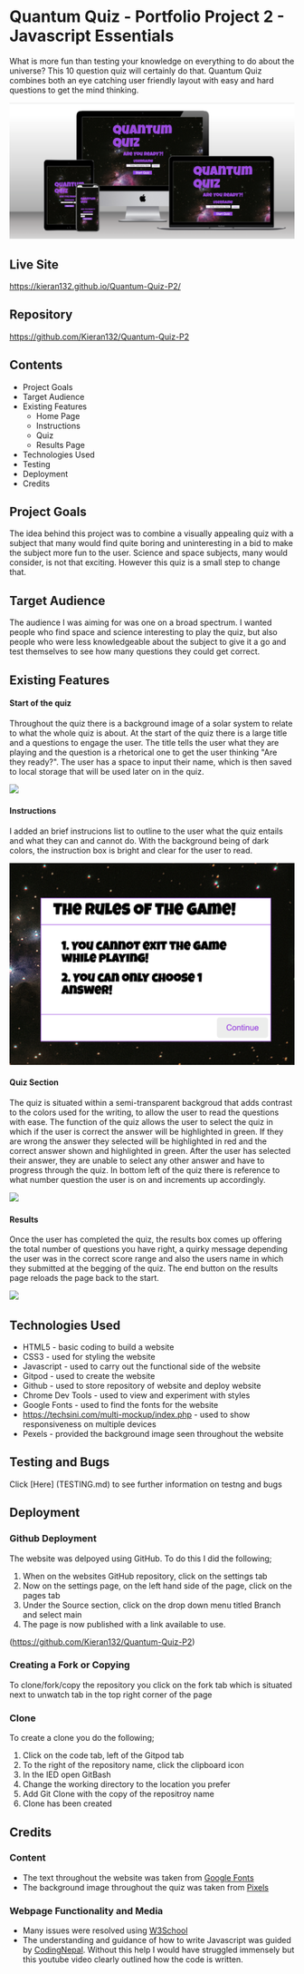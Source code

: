 # Quantum Quiz - Portfolio Project 2 - Javascript Essentials

What is more fun than testing your knowledge on everything to do about the universe? This 10 question quiz will certainly do that. Quantum Quiz combines both an eye catching user friendly layout with easy and hard questions to get the mind thinking.

<img src="assets/README images/Responsive screen.png">

## Live Site
https://kieran132.github.io/Quantum-Quiz-P2/

## Repository
https://github.com/Kieran132/Quantum-Quiz-P2

## Contents
- Project Goals
- Target Audience
- Existing Features
    - Home Page
    - Instructions
    - Quiz
    - Results Page
- Technologies Used
- Testing
- Deployment
- Credits

## Project Goals
The idea behind this project was to combine a visually appealing quiz with a subject that many would find quite boring and uninteresting in a bid to make the subject more fun to the user. Science and space subjects, many would consider, is not that exciting. However this quiz is a small step to change that.

## Target Audience
The audience I was aiming for was one on a broad spectrum. I wanted people who find space and science interesting to play the quiz, but also people who were less knowledgeable about the subject to give it a go and test themselves to see how many questions they could get correct.

## Existing Features

#### Start of the quiz
Throughout the quiz there is a background image of a solar system to relate to what the whole quiz is about. At the start of the quiz there is a large title and a questions to engage the user. The title tells the user what they are playing and the question is a rhetorical one to get the user thinking "Are they ready?". The user has a space to input their name, which is then saved to local storage that will be used later on in the quiz.

<img src="assets/README images/Quiz_Start.png">

#### Instructions
I added an brief instrucions list to outline to the user what the quiz entails and what they can and cannot do. With the background being of dark colors, the instruction box is bright and clear for the user to read.

<img src="assets/README images/Instructions.png">

#### Quiz Section
The quiz is situated within a semi-transparent backgroud that adds contrast to the colors used for the writing, to allow the user to read the questions with ease. The function of the quiz allows the user to select the quiz in which if the user is correct the answer will be highlighted in green. If they are wrong the answer they selected will be highlighted in red and the correct answer shown and highlighted in green. After the user has selected their answer, they are unable to select any other answer and have to progress through the quiz. In bottom left of the quiz there is reference to what number question the user is on and increments up accordingly.

<img src="assets/README images/Quiz.png">

#### Results
Once the user has completed the quiz, the results box comes up offering the total number of questions you have right, a quirky message depending the user was in the correct score range and also the users name in which they submitted at the begging of the quiz. The end button on the results page reloads the page back to the start.

<img src="assets/README images/Results.png">

## Technologies Used
- HTML5 - basic coding to build a website
- CSS3 - used for styling the website
- Javascript - used to carry out the functional side of the website
- Gitpod - used to create the website
- Github - used to store repository of website and deploy website
- Chrome Dev Tools - used to view and experiment with styles
- Google Fonts - used to find the fonts for the website
- https://techsini.com/multi-mockup/index.php - used to show responsiveness on multiple devices
- Pexels - provided the background image seen throughout the website

## Testing and Bugs
Click [Here] (TESTING.md) to see further information on testng and bugs

## Deployment

### Github Deployment
The website was delpoyed using GitHub. To do this I did the following;
1. When on the websites GitHub repository, click on the settings tab
2. Now on the settings page, on the left hand side of the page, click on the pages tab
3. Under the Source section, click on the drop down menu titled Branch and select main
4. The page is now published with a link available to use.

(https://github.com/Kieran132/Quantum-Quiz-P2)

### Creating a Fork or Copying
To clone/fork/copy the repository you click on the fork tab which is situated next to unwatch tab in the top right corner of the page

### Clone
To create a clone you do the following;
1. Click on the code tab, left of the Gitpod tab
2. To the right of the repository name, click the clipboard icon
3. In the IED open GitBash
4. Change the working directory to the location you prefer
5. Add Git Clone with the copy of the repositroy name
6. Clone has been created

## Credits

### Content
- The text throughout the website was taken from [Google Fonts](https://fonts.google.com/)
- The background image throughout the quiz was taken from [Pixels](https://www.pexels.com/)

### Webpage Functionality and Media
- Many issues were resolved using [W3School](https://www.w3schools.com/)
- The understanding and guidance of how to write Javascript was guided by [CodingNepal](https://www.youtube.com/@CodingNepal). Without this help I would have struggled immensely but this youtube video clearly outlined how the code is written. 